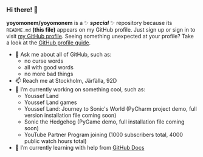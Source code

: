 ### Hi there! 👋


**yoyomonem/yoyomonem** is a ✨ **_special_** ✨ repository because its `README.md` **(this file)** appears on my GitHub profile. Just sign up or sign in to visit [my GitHub profile](https://github.com/yoyomonem/). Seeing something unexpected at your profile? Take a look at the [GitHub profile guide](https://docs.github.com/en/github/setting-up-and-managing-your-github-profile).

* 💬 Ask me about all of GitHub, such as:
  * no curse words
  * all with good words
  * no more bad things
* 📫 Reach me at Stockholm, Järfälla, 92D
* 🔭 I’m currently working on something cool, such as:
  * Youssef Land
  * Youssef Land games
  * Youssef Land: Journey to Sonic's World (PyCharm project demo, full version installation file coming soon)
  * Sonic the Hedgehog (PyGame demo, full installation file coming soon)
  * YouTube Partner Program joining (1000 subscribers total, 4000 public watch hours total)
* 🌱 I’m currently learning with help from [GitHub Docs](docs.github.com) 

<!-- Please be aware that curse words violate The Youssef Nasr Company and Youssef Land. -->
